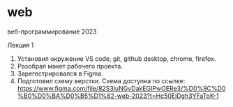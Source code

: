 # web
 веб-программирование 2023

Лекция 1
1. Установил окружение VS code, git, github desktop, chrome, firefox.
2. Разобрал макет рабочего проекта.
3. Зарегестрировался в Figma.
4. Подготовил схему верстки. Схема доступна по ссылке: https://www.figma.com/file/82S3luNGvDakEGIPwOERe3/%D0%9C%D0%B0%D0%BA%D0%B5%D1%82-web-2023?t=Hc50EjDgh3YFaToK-1